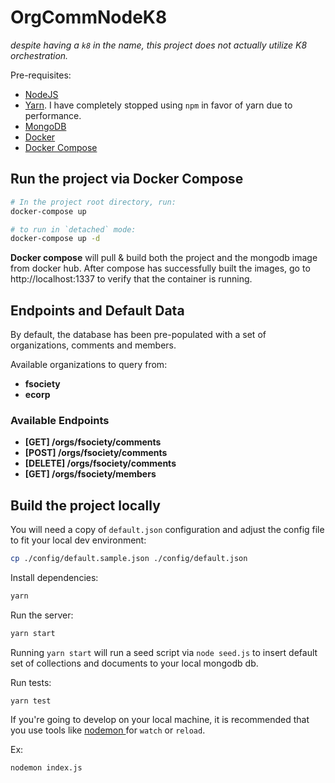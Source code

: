 # OrgCommNodeK8
*despite having a `k8` in the name, this project does not actually utilize K8 orchestration.*

Pre-requisites:
- [NodeJS](https://nodejs.org/en/)
- [Yarn](https://yarnpkg.com/lang/en/docs/install). I have completely stopped using `npm` in favor of yarn due to performance.
- [MongoDB](https://docs.mongodb.com/manual/installation/)
- [Docker](https://docs.docker.com/install/)
- [Docker Compose](https://docs.docker.com/compose/install/)


## Run the project via Docker Compose

```bash
# In the project root directory, run:
docker-compose up

# to run in `detached` mode:
docker-compose up -d
```

**Docker compose** will pull & build both the project and the mongodb image from docker hub. After compose has successfully built the images,
go to http://localhost:1337 to verify that the container is running.


## Endpoints and Default Data

By default, the database has been pre-populated with a set of organizations, comments and members.

Available organizations to query from:
- **fsociety**
- **ecorp**

### Available Endpoints

- **[GET] /orgs/fsociety/comments**
- **[POST] /orgs/fsociety/comments**
- **[DELETE] /orgs/fsociety/comments**
- **[GET] /orgs/fsociety/members**

## Build the project locally

You will need a copy of `default.json` configuration and adjust the config file to fit your local dev environment:
```bash
cp ./config/default.sample.json ./config/default.json
```
Install dependencies:

```bash
yarn
```

Run the server:
```bash
yarn start
```

Running `yarn start` will run a seed script via `node seed.js` to insert default set of collections and documents to your local mongodb db.

Run tests:
```
yarn test
```

If you're going to develop on your local machine, it is recommended that you use tools like [nodemon ](https://nodemon.io/) for `watch` or `reload`.

Ex:
```
nodemon index.js
```
